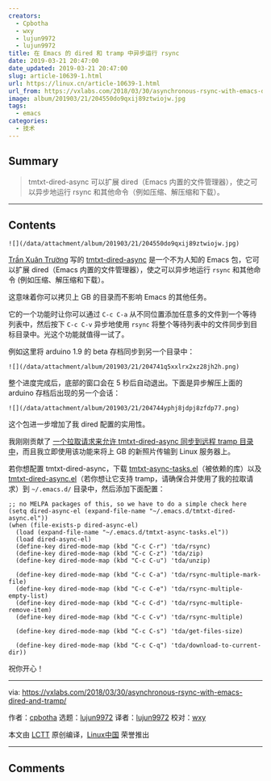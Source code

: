 ```yaml
---
creators:
  - Cpbotha
  - wxy
  - lujun9972
  - lujun9972
title: 在 Emacs 的 dired 和 tramp 中异步运行 rsync
date: 2019-03-21 20:47:00
date_updated: 2019-03-21 20:47:00
slug: article-10639-1.html
url: https://linux.cn/article-10639-1.html
url_from: https://vxlabs.com/2018/03/30/asynchronous-rsync-with-emacs-dired-and-tramp/
image: album/201903/21/204550do9qxij89ztwiojw.jpg
tags:
  - emacs
categories:
  - 技术
---
```


## Summary

> tmtxt-dired-async 可以扩展 dired（Emacs 内置的文件管理器），使之可以异步地运行 rsync 和其他命令（例如压缩、解压缩和下载）。

***

<!-- more -->

## Contents

`![](/data/attachment/album/201903/21/204550do9qxij89ztwiojw.jpg)`

[Trần Xuân Trường](https://truongtx.me/about.html) 写的 [tmtxt-dired-async](https://truongtx.me/tmtxt-dired-async.html) 是一个不为人知的 Emacs 包，它可以扩展 dired（Emacs 内置的文件管理器），使之可以异步地运行 `rsync` 和其他命令 (例如压缩、解压缩和下载）。

这意味着你可以拷贝上 GB 的目录而不影响 Emacs 的其他任务。

它的一个功能时让你可以通过 `C-c C-a` 从不同位置添加任意多的文件到一个等待列表中，然后按下 `C-c C-v` 异步地使用 `rsync` 将整个等待列表中的文件同步到目标目录中。光这个功能就值得一试了。

例如这里将 arduino 1.9 的 beta 存档同步到另一个目录中：

`![](/data/attachment/album/201903/21/204741q5xxlrx2xz28jh2h.png)`

整个进度完成后，底部的窗口会在 5 秒后自动退出。下面是异步解压上面的 arduino 存档后出现的另一个会话：

`![](/data/attachment/album/201903/21/204744yphj8jdpj8zfdp77.png)`

这个包进一步增加了我 dired 配置的实用性。

我刚刚贡献了 [一个拉取请求来允许 tmtxt-dired-async 同步到远程 tramp 目录中](https://github.com/tmtxt/tmtxt-dired-async/pull/6)，而且我立即使用该功能来将上 GB 的新照片传输到 Linux 服务器上。

若你想配置 tmtxt-dired-async，下载 [tmtxt-async-tasks.el](https://github.com/tmtxt/tmtxt-async-tasks)（被依赖的库）以及 [tmtxt-dired-async.el](https://github.com/tmtxt/tmtxt-dired-async)（若你想让它支持 tramp，请确保合并使用了我的拉取请求）到 `~/.emacs.d/` 目录中，然后添加下面配置：

```shell
;; no MELPA packages of this, so we have to do a simple check here
(setq dired-async-el (expand-file-name "~/.emacs.d/tmtxt-dired-async.el"))
(when (file-exists-p dired-async-el)
  (load (expand-file-name "~/.emacs.d/tmtxt-async-tasks.el"))
  (load dired-async-el)
  (define-key dired-mode-map (kbd "C-c C-r") 'tda/rsync)
  (define-key dired-mode-map (kbd "C-c C-z") 'tda/zip)
  (define-key dired-mode-map (kbd "C-c C-u") 'tda/unzip)

  (define-key dired-mode-map (kbd "C-c C-a") 'tda/rsync-multiple-mark-file)
  (define-key dired-mode-map (kbd "C-c C-e") 'tda/rsync-multiple-empty-list)
  (define-key dired-mode-map (kbd "C-c C-d") 'tda/rsync-multiple-remove-item)
  (define-key dired-mode-map (kbd "C-c C-v") 'tda/rsync-multiple)

  (define-key dired-mode-map (kbd "C-c C-s") 'tda/get-files-size)

  (define-key dired-mode-map (kbd "C-c C-q") 'tda/download-to-current-dir))
```

祝你开心！

---

via: <https://vxlabs.com/2018/03/30/asynchronous-rsync-with-emacs-dired-and-tramp/>

作者：[cpbotha](https://vxlabs.com/author/cpbotha/) 选题：[lujun9972](https://github.com/lujun9972) 译者：[lujun9972](https://github.com/lujun9972) 校对：[wxy](https://github.com/wxy)

本文由 [LCTT](https://github.com/LCTT/TranslateProject) 原创编译，[Linux中国](https://linux.cn/) 荣誉推出

***

## Comments
